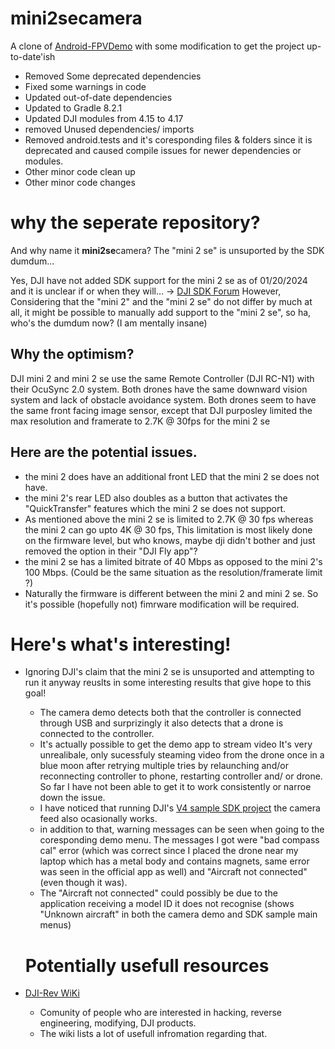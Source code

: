 # mini2secamera 
A clone of [Android-FPVDemo](https://github.com/DJI-Mobile-SDK-Tutorials/Android-FPVDemo) with some modification to get the project up-to-date'ish
- Removed Some deprecated dependencies
- Fixed some warnings in code
- Updated out-of-date dependencies
- Updated to Gradle 8.2.1
- Updated DJI modules from 4.15 to 4.17
- removed Unused dependencies/ imports
- Removed android.tests and it's coresponding files & folders since it is deprecated and caused compile issues for newer dependencies or modules.
- Other minor code clean up
- Other minor code changes

# why the seperate repository?
And why name it **mini2se**camera? The "mini 2 se" is unsuported by the SDK dumdum...

Yes, DJI have not added SDK support for the mini 2 se as of 01/20/2024 and it is unclear if or when they will... -> [DJI SDK Forum](https://sdk-forum.dji.net/hc/en-us/articles/8818033368857-What-is-the-plan-for-the-consumer-level-aircraft) However, Considering that the "mini 2" and the "mini 2 se" do not differ by much at all, it might be possible to manually add support to the "mini 2 se", so ha, who's the dumdum now? (I am mentally insane)



## Why the optimism?
DJI mini 2 and mini 2 se use the same Remote Controller (DJI RC-N1) with their OcuSync 2.0 system.
Both drones have the same downward vision system and lack of obstacle avoidance system.
Both drones seem to have the same front facing image sensor, except that DJI purposley limited the max resolution and framerate to 2.7K @ 30fps for the mini 2 se
## Here are the potential issues.
- the mini 2 does have an additional front LED that the mini 2 se does not have.
- the mini 2's rear LED also doubles as a button that activates the "QuickTransfer" features which the mini 2 se does not support.
- As mentioned above the mini 2 se is limited to 2.7K @ 30 fps whereas the mini 2 can go upto 4K @ 30 fps, This limitation is most likely done on the firmware level, but who knows, maybe dji didn't bother and just removed the option in their "DJI Fly app"?
- the mini 2 se has a limited bitrate of 40 Mbps as opposed to the mini 2's 100 Mbps. (Could be the same situation as the resolution/framerate limit ?)
- Naturally the firmware is different between the mini 2 and mini 2 se. So it's possible (hopefully not) fimrware modification will be required.

# Here's what's interesting!
- Ignoring DJI's claim that the mini 2 se is unsuported and attempting to run it anyway reuslts in some interesting results that give hope to this goal!
  - The camera demo detects both that the controller is connected through USB and surprizingly it also detects that a drone is connected to the controller.
  - It's actually possible to get the demo app to stream video It's very unrealibale, only sucessfuly steaming video from the drone once in a blue moon after retrying multiple tries by relaunching and/or reconnecting controller to phone, restarting controller and/ or drone. So far I have not been able to get it to work consistently or narroe down the issue.
  - I have noticed that running DJI's [V4 sample SDK project](https://github.com/dji-sdk/Mobile-SDK-Android) the camera feed also ocasionally works.
  - in addition to that, warning messages can be seen when going to the coresponding demo menu. The messages I got were "bad compass cal" error (which was correct since I placed the drone near my laptop which has a metal body and contains magnets, same error was seen in the official app as well) and "Aircraft not connected" (even though it was).
  - The "Aircraft not connected" could possibly be due to the application receiving a model ID it does not recognise (shows "Unknown aircraft" in both the camera demo and SDK sample main menus)
 
  # Potentially usefull resources
- [DJI-Rev WiKi](https://wiki.dji-rev.com)
  - Comunity of people who are interested in hacking, reverse engineering, modifying, DJI products.
  - The wiki lists a lot of usefull infromation regarding that.
